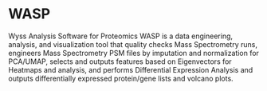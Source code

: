 # WASP
Wyss Analysis Software for Proteomics
WASP is a data engineering, analysis, and visualization tool that quality checks Mass Spectrometry runs, engineers Mass Spectrometry PSM files by imputation and normalization for PCA/UMAP, selects and outputs features based on Eigenvectors for Heatmaps and analysis, and performs Differential Expression Analysis and outputs differentially expressed protein/gene lists and volcano plots.
